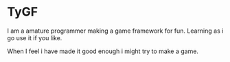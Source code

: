 TyGF
====
I am a amature programmer making a game framework for fun. Learning as i go use it if you like. 


When I feel i have made it good enough i might try to make a game.



